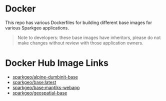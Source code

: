 # Docker

This repo has various Dockerfiles for building different base images for various Sparkgeo applications.

> Note to developers: these base images have inheritors, please do not make changes without review with those application owners.

# Docker Hub Image Links

* [sparkgeo/alpine-dumbinit-base](https://hub.docker.com/r/sparkgeo/alpine-dumbinit-base/)
* [sparkgeo/base:latest](https://hub.docker.com/r/sparkgeo/base/)
* [sparkgeo/base:maptiks-webapp](https://hub.docker.com/r/sparkgeo/base/)
* [sparkgeo/geospatial-base](https://hub.docker.com/r/sparkgeo/geospatial-base/)
